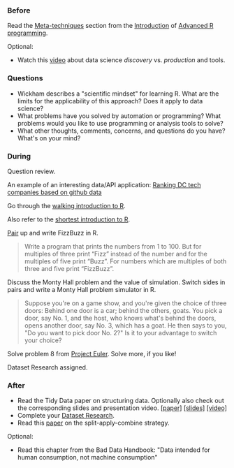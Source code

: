 ### Before

Read the [Meta-techniques](http://adv-r.had.co.nz/Introduction.html#meta-techniques) section from the [Introduction](http://adv-r.had.co.nz/Introduction.html) of [Advanced R programming](http://adv-r.had.co.nz/).

Optional:

 * Watch this [video](http://www.youtube.com/watch?v=hsFMcen0okI) about data science *discovery* vs. *production* and tools.


### Questions

 * Wickham describes a "scientific mindset" for learning R. What are the limits for the applicability of this approach? Does it apply to data science?
 * What problems have you solved by automation or programming? What problems would you like to use programming or analysis tools to solve?
 * What other thoughts, comments, concerns, and questions do you have? What's on your mind?


### During

Question review.

An example of an interesting data/API application: [Ranking DC tech companies based on github data](http://datacommunitydc.org/blog/2013/12/ranking-dc-software-companies-for-fun-and-employment/)

Go through the [walking introduction to R](walking_intro.Rmd).

Also refer to the [shortest introduction to R](http://planspace.org/2014/01/01/the-shortest-introduction-to-r-2/).

[Pair](http://en.wikipedia.org/wiki/Pair_programming) up and write FizzBuzz in R.

> Write a program that prints the numbers from 1 to 100. But for multiples of three print “Fizz” instead of the number and for the multiples of five print “Buzz”. For numbers which are multiples of both three and five print “FizzBuzz”.

Discuss the Monty Hall problem and the value of simulation. Switch sides in pairs and write a Monty Hall problem simulator in R.

> Suppose you're on a game show, and you're given the choice of three doors: Behind one door is a car; behind the others, goats. You pick a door, say No. 1, and the host, who knows what's behind the doors, opens another door, say No. 3, which has a goat. He then says to you, "Do you want to pick door No. 2?" Is it to your advantage to switch your choice?

Solve problem 8 from [Project Euler](http://projecteuler.net/). Solve more, if you like!

Dataset Research assigned.


### After

 * Read the Tidy Data paper on structuring data. Optionally also check out the corresponding slides and presentation video. [[paper]](http://vita.had.co.nz/papers/tidy-data.pdf) [[slides]](http://stat405.had.co.nz/lectures/18-tidy-data.pdf) [[video]](http://vimeo.com/33727555)
 * Complete your [Dataset Research](../dataset_research/).
 * Read this [paper](http://www.jstatsoft.org/v40/i01/paper) on the split-apply-combine strategy.

Optional:

 * Read this chapter from the Bad Data Handbook: "Data intended for human consumption, not machine consumption"
